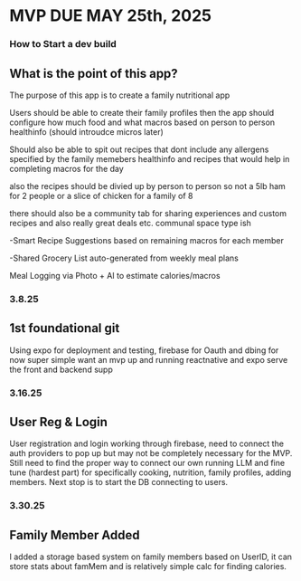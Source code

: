# MVP DUE MAY 25th, 2025

### How to Start a dev build

## What is the point of this app?

The purpose of this app is to create a family nutritional app

Users should be able to create their family profiles then the app should configure how much food and what macros based on person to person healthinfo (should introudce micros later)

Should also be able to spit out recipes that dont include any allergens specified by the family memebers healthinfo and recipes that would help in completing macros for the day

also the recipes should be divied up by person to person so not a 5lb ham for 2 people or a slice of chicken for a family of 8

there should also be a community tab for sharing experiences and custom recipes and also really great deals etc. communal space type ish

-Smart Recipe Suggestions based on remaining macros for each member

-Shared Grocery List auto-generated from weekly meal plans

Meal Logging via Photo + AI to estimate calories/macros

### 3.8.25
## 1st foundational git
Using expo for deployment and testing, firebase for Oauth and dbing for now super simple want an mvp up and running
reactnative and expo serve the front and backend supp


### 3.16.25
## User Reg & Login
User registration and login working through firebase, need to connect the auth providers to pop up but may not be completely necessary for the MVP. Still need to find the proper way to connect our own running LLM and fine tune (hardest part) for specifically cooking, nutrition, family profiles, adding members. Next stop is to start the DB connecting to users.

### 3.30.25
## Family Member Added
I added a storage based system on family members based on UserID, it can store stats about famMem and is relatively simple calc for finding calories.